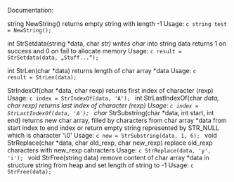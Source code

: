 Documentation:

string NewString()
	returns empty string with length -1
	Usage: 
		```c
		string test = NewString();
		```

int StrSetdata(string *data, char *str)
	writes char* into string data
	returns 1 on success and 0 on fail to allocate memory
	Usage: 
		```c
		result = StrSetdata(data, „Stuff...“);
		```

int StrLen(char *data) 
	returns length of char array *data
	Usage: 
		```c		
		result = StrLen(data);
		```

StrIndexOf(char *data, char rexp)
	returns first index of character (rexp)
	Usage: 
		```c
		index = StrIndexOf(data, 'A');
		```
int StrLastIndexOf(char *data, char rexp)
	returns last index of character (rexp)
	Usage: 
		```c
		index = StrLastIndexOf(data, 'A');
		```
char* StrSubstring(char *data, int start, int end)
	returns new char array, filled by characters from char array *data from start index to end 	index or return empty string represented by STR_NULL which is character '\0'
	Usage: 
		```c
		new = StrSubstring(data, 1, 6);
		```
void StrReplace(char *data, char old_rexp, char new_rexp)
	replace old_rexp characters with new_rexp cahracters
	Usage: 
		```c
		StrReplace(data, 'y', 'i');
		```
void StrFree(string data) 
	remove content of char array *data in structure string from heap and set length of string to -1
	Usage: 
		```c
		StrFree(data);
		```
